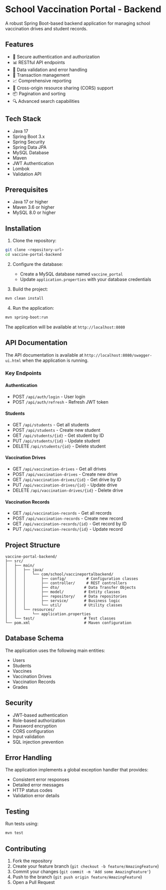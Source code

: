# School Vaccination Portal - Backend

A robust Spring Boot-based backend application for managing school vaccination drives and student records.

## Features

- 🔐 Secure authentication and authorization
- 📊 RESTful API endpoints
- 📝 Data validation and error handling
- 🔄 Transaction management
- 📈 Comprehensive reporting
- 📱 Cross-origin resource sharing (CORS) support
- 📦 Pagination and sorting
- 🔍 Advanced search capabilities

## Tech Stack

- Java 17
- Spring Boot 3.x
- Spring Security
- Spring Data JPA
- MySQL Database
- Maven
- JWT Authentication
- Lombok
- Validation API

## Prerequisites

- Java 17 or higher
- Maven 3.6 or higher
- MySQL 8.0 or higher

## Installation

1. Clone the repository:
```bash
git clone <repository-url>
cd vaccine-portal-backend
```

2. Configure the database:
   - Create a MySQL database named `vaccine_portal`
   - Update `application.properties` with your database credentials

3. Build the project:
```bash
mvn clean install
```

4. Run the application:
```bash
mvn spring-boot:run
```

The application will be available at `http://localhost:8080`

## API Documentation

The API documentation is available at `http://localhost:8080/swagger-ui.html` when the application is running.

### Key Endpoints

#### Authentication
- POST `/api/auth/login` - User login
- POST `/api/auth/refresh` - Refresh JWT token

#### Students
- GET `/api/students` - Get all students
- POST `/api/students` - Create new student
- GET `/api/students/{id}` - Get student by ID
- PUT `/api/students/{id}` - Update student
- DELETE `/api/students/{id}` - Delete student

#### Vaccination Drives
- GET `/api/vaccination-drives` - Get all drives
- POST `/api/vaccination-drives` - Create new drive
- GET `/api/vaccination-drives/{id}` - Get drive by ID
- PUT `/api/vaccination-drives/{id}` - Update drive
- DELETE `/api/vaccination-drives/{id}` - Delete drive

#### Vaccination Records
- GET `/api/vaccination-records` - Get all records
- POST `/api/vaccination-records` - Create new record
- GET `/api/vaccination-records/{id}` - Get record by ID
- PUT `/api/vaccination-records/{id}` - Update record

## Project Structure

```
vaccine-portal-backend/
├── src/
│   ├── main/
│   │   ├── java/
│   │   │   └── com/school/vaccineportalbackend/
│   │   │       ├── config/         # Configuration classes
│   │   │       ├── controller/     # REST controllers
│   │   │       ├── dto/           # Data Transfer Objects
│   │   │       ├── model/         # Entity classes
│   │   │       ├── repository/    # Data repositories
│   │   │       ├── service/       # Business logic
│   │   │       └── util/          # Utility classes
│   │   └── resources/
│   │       └── application.properties
│   └── test/                      # Test classes
└── pom.xml                        # Maven configuration
```

## Database Schema

The application uses the following main entities:
- Users
- Students
- Vaccines
- Vaccination Drives
- Vaccination Records
- Grades

## Security

- JWT-based authentication
- Role-based authorization
- Password encryption
- CORS configuration
- Input validation
- SQL injection prevention

## Error Handling

The application implements a global exception handler that provides:
- Consistent error responses
- Detailed error messages
- HTTP status codes
- Validation error details

## Testing

Run tests using:
```bash
mvn test
```

## Contributing

1. Fork the repository
2. Create your feature branch (`git checkout -b feature/AmazingFeature`)
3. Commit your changes (`git commit -m 'Add some AmazingFeature'`)
4. Push to the branch (`git push origin feature/AmazingFeature`)
5. Open a Pull Request
